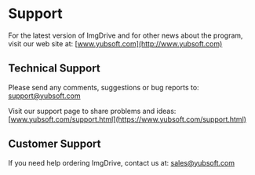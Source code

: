 # Support
For the latest version of ImgDrive and for other news about the program, visit our web site at: [www.yubsoft.com](http://www.yubsoft.com)

## Technical Support
Please send any comments, suggestions or bug reports to:  support@yubsoft.com

Visit our support page to share problems and ideas:  [www.yubsoft.com/support.html](https://www.yubsoft.com/support.html)

## Customer Support
If you need help ordering ImgDrive, contact us at:  sales@yubsoft.com